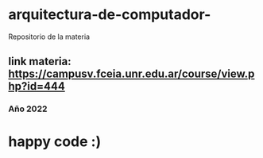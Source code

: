 # arquitectura-de-computador-
Repositorio de la materia
## link materia: https://campusv.fceia.unr.edu.ar/course/view.php?id=444
### Año 2022
# happy code :)
